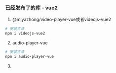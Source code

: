 ### 已经发布了的库 - vue2
1. @miyazhong/video-player-vue或者videojs-vue2
  ``` bash
  # 安装方法
  npm i videojs-vue2
  ```

2. audio-player-vue
  ``` bash
  # 安装方法
  npm i audio-player-vue
  ```
  
3. 
